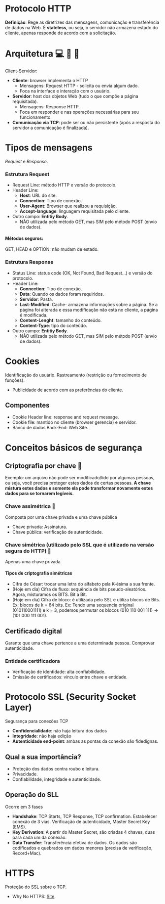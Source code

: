 # Protocolo HTTP

**Definição**: Rege as diretrizes das mensagens, comunicação e transferência de dados na Web. É **stateless**, ou seja, o servidor não armazena estado do cliente, apenas responde de acordo com a solicitação.


# Arquitetura :computer: :repeat: :file_folder:
Client-Servidor: 

- **Cliente**: browser implementa o HTTP
     -  Mensagens: Request HTTP - solicita ou envia algum dado.
     -  Foca na interface e interação com o usuário.
- **Servidor**: host dos objetos Web (tudo o que compõe a página requisitada).
	- Mensagens: Response HTTP.
	- Foca em responder e nas operações necessárias para seu funcionamento.
- **Comunicação via TCP**: pode ser ou não persistente (após a resposta do servidor a comunicação é finalizada).


# Tipos de mensagens

_Request_ e _Response_.

### Estrutura Request
- Request Line: método HTTP e versão do protocolo.
- Header Line:
	- **Host**: URL do site.
	- **Connection**: Tipo de conexão.
	- **User-Agent**: Browser que realizou a requisição.
	- **Accept-language**: linguagem requisitada pelo cliente.
- Outro campo: **Entitiy Body**.
	- NÃO utilizada pelo método GET, mas SIM pelo método POST (envio de dados).

#### Métodos seguros: 
GET, HEAD e OPTION: não mudam de estado.

### Estrutura Response
- Status Line: status code (OK, Not Found, Bad Request...) e versão do protocolo.
- Header Line:
	- **Connection**: Tipo de conexão.
	- **Data**: Quando os dados foram requiridos.
	- **Servidor**: Pasta.
	- **Last-Modified**: Cache- armazena informações sobre a página. Se a página foi alterada e essa modificação não está no cliente, a página é modificada.
	- **Content-Lenght**: tamanho do conteúdo.
	- **Content-Type**: tipo do conteúdo.
- Outro campo: **Entitiy Body**.
	- NÃO utilizada pelo método GET, mas SIM pelo método POST (envio de dados).

# Cookies

Identificação do usuário. Rastreamento (restrição ou fornecimento de funções).
- Publicidade de acordo com as preferências do cliente.
## Componentes
- Cookie Header line: response and request message.
- Cookie file: mantido no cliente (browser gerencia) e servidor.
- Banco de dados Back-End: Web Site.

# Conceitos básicos de segurança

## Criptografia por chave :key:

Exemplo: um arquivo não pode ser modificado/lido por algumas pessoas, ou seja, você precisa proteger estes dados de certas pessoas. **A chave mistura estes dados e somente ela pode transformar novamente estes dados para se tornarem legíveis.**

### Chave assimétrica :closed_lock_with_key:
Composta por uma chave privada e uma chave pública
 - Chave privada: Assinatura.
 - Chave pública: verificação de autenticidade.

### Chave simétrica (utilizado pelo SSL que é utilizado na versão segura do HTTP) :closed_lock_with_key:

Apenas uma chave privada.

#### Tipos de criptografia simétricas

- Cifra de César: trocar uma letra do alfabeto pela K-ésima a sua frente.
- (Hoje em dia) Cifra de fluxo: sequência de bits pseudo-aleatórios. Agora, misturamos os BITS. Bit a Bit.
-  (Hoje em dia) Cifra de bloco: é utilizada pelo SSL  e utiliza blocos de Bits. Ex: blocos de k = 64 bits.
Ex: Tendo uma sequencia original (010110001111) e k = 3, podemos permutar os blocos (010 110 001 111) -> (101 000 111 001).

## Certificado digital
Garante que uma chave pertence a uma determinada pessoa. Comprovar autenticidade.
### Entidade certificadora
- Verificação de identidade: alta confiabilidade.
- Emissão de certificados: vínculo entre chave e entidade.

# Protocolo SSL (Security Socket Layer)

Segurança para conexões TCP
- **Confidencialidade**: não haja leitura dos dados
- **Integridade**: não haja edição
- **Autenticidade end-point**: ambas as pontas da conexão são fidedignas.
## Qual a sua importância?
- Proteção dos dados contra roubo e leitura.
- Privacidade.
- Confiabilidade, integridade e autenticidade.
## Operação do SLL
Ocorre em 3 fases
- **Handshake**: TCP Starts, TCP Response, TCP confirmation. Estabelecer conexão de 3 vias. Verificação de autenticidade, Master Secret Key (EMS).
- **Key Derivation**: A partir do Master Secret, são criadas 4 chaves, duas para cada um da conexão.
- **Data Transfer**: Transferência efetiva de dados. Os dados são codificados e quebrados em dados menores (precisa de verificação, Record+Mac).
# HTTPS
Proteção do SSL sobre o TCP.
- Why No HTTPS: [Site](https://whynohttps.com/).
